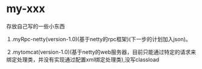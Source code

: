 # my-xxx
存放自己写的一些小东西

１.myRpc-netty(version-1.0)(基于netty的rpc框架)(下一步的计划加入json)。

２.mytomcat(version-1.0)(基于netty的web服务器，目前只能通过特定的请求来绑定处理类，并没有实现通过配置xml绑定处理类),没写classload
